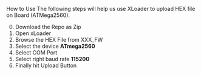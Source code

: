 How to Use
The following steps will help us use XLoader to upload HEX file on Board (ATMega2560).

0. Download the Repo as Zip
1. Open xLoader
2. Browse the HEX File from XXX_FW
3. Select the device **ATmega2560**
4. Select COM Port
5. Select right baud rate **115200**
6. Finally hit Upload Button
